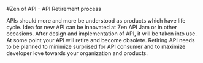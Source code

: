 #Zen of API - API Retirement process

APIs should more and more be understood as products which have life cycle. Idea for new API can be innovated at Zen API Jam or in other occasions. After design and implementation of API, it will be taken into use. At some point your API will retire and become obsolete. Retiring API needs to be planned to minimize surprised for API consumer and to maximize developer love towards your organization and products.  
